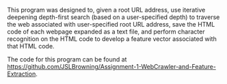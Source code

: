 This program was designed to, given a root URL address, use iterative deepening depth-first search (based on a user-specified depth) to traverse the web associated with user-specified root URL address, save the HTML code of each webpage expanded as a text file, and perform character recognition on the HTML code to develop a feature vector associated with that HTML code.

The code for this program can be found at https://github.com/JSLBrowning/Assignment-1-WebCrawler-and-Feature-Extraction.